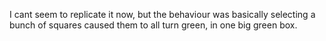 I cant seem to replicate it now, but the behaviour was basically selecting a bunch of squares caused them to all turn green, in one big green box.